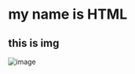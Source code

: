# my name is HTML
## this is img 
![image](https://user-images.githubusercontent.com/113260487/202860639-07206c45-3f77-4610-9cce-53ae1cb056eb.png)
